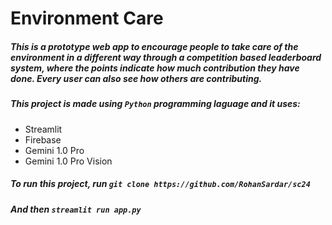 # Environment Care

##### This is a prototype web app to encourage people to take care of the environment in a different way through a competition based leaderboard system, where the points indicate how much contribution they have done. Every user can also see how others are contributing.

##### This project is made using `Python` programming laguage and it uses:
- Streamlit
- Firebase
- Gemini 1.0 Pro
- Gemini 1.0 Pro Vision
  
##### To run this project, run `git clone https://github.com/RohanSardar/sc24`
##### And then `streamlit run app.py`
